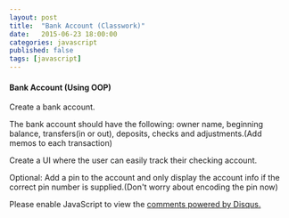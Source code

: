 ```yaml
---
layout: post
title:  "Bank Account (Classwork)"
date:   2015-06-23 18:00:00
categories: javascript
published: false
tags: [javascript]
---
```



<h4>Bank Account (Using OOP)</h4>
<p>Create a bank account.</p>
<p>The bank account should have the following: owner name, beginning balance, transfers(in or out), deposits, checks and adjustments.(Add memos to each transaction)</p>
<p>Create a UI where the user can easily track their checking account.</p>
<p>Optional: Add a pin to the account and only display the account info if the correct pin number is supplied.(Don't worry about encoding the pin now)</p>


<div id="disqus_thread"></div>
<script type="text/javascript">
    /* * * CONFIGURATION VARIABLES * * */
    var disqus_shortname = 'devschool';

    /* * * DON'T EDIT BELOW THIS LINE * * */
    (function() {
        var dsq = document.createElement('script'); dsq.type = 'text/javascript'; dsq.async = true;
        dsq.src = '//' + disqus_shortname + '.disqus.com/embed.js';
        (document.getElementsByTagName('head')[0] || document.getElementsByTagName('body')[0]).appendChild(dsq);
    })();
</script>
<noscript>Please enable JavaScript to view the <a href="https://disqus.com/?ref_noscript" rel="nofollow">comments powered by Disqus.</a></noscript>
